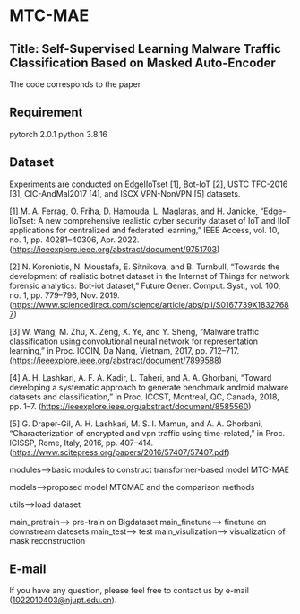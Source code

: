 # MTC-MAE
## Title: Self-Supervised Learning Malware Traffic Classification Based on Masked Auto-Encoder
The code corresponds to the paper
## Requirement
pytorch 2.0.1 python 3.8.16
## Dataset
Experiments are conducted on EdgeIIoTset [1], Bot-IoT [2], USTC TFC-2016 [3], CIC-AndMal2017 [4], and ISCX VPN-NonVPN [5] datasets.

[1] M. A. Ferrag, O. Friha, D. Hamouda, L. Maglaras, and H. Janicke, “Edge-IIoTset: A new comprehensive realistic cyber security dataset of IoT and IIoT applications for centralized and federated learning,” IEEE Access, vol. 10, no. 1, pp. 40281–40306, Apr. 2022. (https://ieeexplore.ieee.org/abstract/document/9751703)

[2] N. Koroniotis, N. Moustafa, E. Sitnikova, and B. Turnbull, “Towards the development of realistic botnet dataset in the Internet of Things for network forensic analytics: Bot-iot dataset,” Future Gener. Comput. Syst., vol. 100, no. 1, pp. 779–796, Nov. 2019. (https://www.sciencedirect.com/science/article/abs/pii/S0167739X18327687)

[3] W. Wang, M. Zhu, X. Zeng, X. Ye, and Y. Sheng, “Malware traffic classification using convolutional neural network for representation learning,” in Proc. ICOIN, Da Nang, Vietnam, 2017, pp. 712–717. (https://ieeexplore.ieee.org/abstract/document/7899588)

[4] A. H. Lashkari, A. F. A. Kadir, L. Taheri, and A. A. Ghorbani, “Toward developing a systematic approach to generate benchmark android malware datasets and classification,” in Proc. ICCST, Montreal, QC, Canada, 2018, pp. 1–7. (https://ieeexplore.ieee.org/abstract/document/8585560)

[5] G. Draper-Gil, A. H. Lashkari, M. S. I. Mamun, and A. A. Ghorbani, “Characterization of encrypted and vpn traffic using time-related,” in Proc. ICISSP, Rome, Italy, 2016, pp. 407–414. (https://www.scitepress.org/papers/2016/57407/57407.pdf)



modules-->basic modules to construct transformer-based model MTC-MAE

models-->proposed model MTCMAE and the comparison methods

utils-->load dataset

main_pretrain--> pre-train on Bigdataset
main_finetune--> finetune on downstream datesets
main_test--> test
main_visulization--> visualization of mask reconstruction
## E-mail
If you have any question, please feel free to contact us by e-mail (1022010403@njupt.edu.cn).
